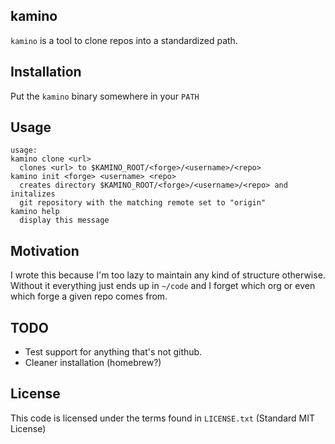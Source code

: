 kamino
---

`kamino` is a tool to clone repos into a standardized path.

## Installation

Put the `kamino` binary somewhere in your `PATH`

## Usage

```
usage:
kamino clone <url>
  clones <url> to $KAMINO_ROOT/<forge>/<username>/<repo>
kamino init <forge> <username> <repo>
  creates directory $KAMINO_ROOT/<forge>/<username>/<repo> and initalizes
  git repository with the matching remote set to "origin"
kamino help
  display this message
```

## Motivation

I wrote this because I'm too lazy to maintain any kind of structure otherwise. Without it everything just ends up in `~/code` and I forget which org or even which forge a given repo comes from.

## TODO

* Test support for anything that's not github.
* Cleaner installation (homebrew?)

## License

This code is licensed under the terms found in `LICENSE.txt` (Standard MIT License)
